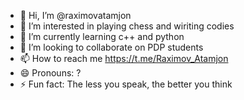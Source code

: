 - 👋 Hi, I’m @raximovatamjon
- 👀 I’m interested in playing chess and wiriting codies
- 🌱 I’m currently learning c++ and python
- 💞️ I’m looking to collaborate on PDP students
- 📫 How to reach me https://t.me/Raximov_Atamjon
- 😄 Pronouns: ?
- ⚡ Fun fact: The less you speak, the better you think

<!---
raximovatamjon/raximovatamjon is a ✨ special ✨ repository because its `README.md` (this file) appears on your GitHub profile.
You can click the Preview link to take a look at your changes.
--->
